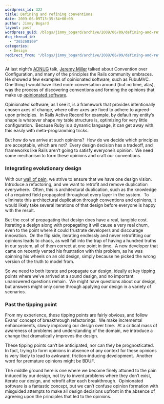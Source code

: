 ```yaml
---
wordpress_id: 322
title: Defining and refining conventions
date: 2009-06-09T13:35:34+00:00
author: Jimmy Bogard
layout: post
wordpress_guid: /blogs/jimmy_bogard/archive/2009/06/09/defining-and-refining-conventions.aspx
dsq_thread_id:
  - "265260169"
categories:
  - Design
redirect_from: "/blogs/jimmy_bogard/archive/2009/06/09/defining-and-refining-conventions.aspx/"
---
```

At last night’s [ADNUG](http://adnug.org/) talk, [Jeremy Miller](http://codebetter.com/blogs/jeremy.miller/) talked about Convention over Configuration, and many of the principles the Rails community embraces.&#160; He showed a few examples of opinionated software, such as FubuMVC.&#160; One thing I would have liked more conversation around (but no time, alas), was the process of discovering conventions and forming the opinions that make up [opinionated software](http://gettingreal.37signals.com/ch04_Make_Opinionated_Software.php).

Opinionated software, as I see it, is a framework that provides intentionally chosen axes of change, where other axes are fixed to adhere to agreed-upon principles.&#160; In Rails Active Record for example, by default my entity’s shape is whatever shape my table structure is, optimizing for very little configuration.&#160; Because Ruby is a dynamic language, it can get away with this easily with meta-programming tricks.

But how do we arrive at such opinions?&#160; How do we decide which principles are acceptable, which are not?&#160; Every design decision has a tradeoff, and frameworks like Rails aren’t going to satisfy everyone’s opinion.&#160; We need some mechanism to form these opinions and craft our conventions.

### Integrating evolutionary design

With our [wall of pain](http://www.lostechies.com/blogs/jimmy_bogard/archive/2009/06/03/fighting-technical-debt-with-the-wall-of-pain.aspx), we strive to ensure that we have one design vision.&#160; Introduce a refactoring, and we want to retrofit and remove duplication everywhere.&#160; Often, this is architectural duplication, such as the knowledge of a required field propagated throughout every layer in the system.&#160; To eliminate this architectural duplication through conventions and opinions, it would likely take several iterations of that design before everyone is happy with the result.

But the cost of propagating that design does have a real, tangible cost.&#160; Iterating a design along with propagating it will cause a very real churn, even to the point where it could frustrate developers and discourage innovation.&#160; On the flip side, iterating endlessly and never retrofitting our opinions leads to chaos, as well fall into the trap of having a hundred truths in our system, all of them correct at one point in time.&#160; A new developer that came on recently vented his frustration with this problem, as he was spinning his wheels on an old design, simply because he picked the wrong version of the truth to model from.

So we need to both iterate and propagate our design, ideally at key tipping points where we’ve arrived at a sound design, and no important unanswered questions remain.&#160; We might have questions about our design, but answers might only come through applying our design in a variety of scenarios.

### Past the tipping point

From my experience, these tipping points are fairly obvious, and follow Evans’ concept of breakthrough refactorings.&#160; We make incremental enhancements, slowly improving our design over time.&#160; At a critical mass of awareness of problems and understanding of the domain, we introduce a change that dramatically improves the design.

These tipping points can’t be anticipated, nor can they be prognosticated.&#160; In fact, trying to form opinions in absence of any context for these opinions is very likely to lead to awkward, friction-inducing development.&#160; Another word for premature opinions might be BDUF.

The middle ground here is one where we become finely attuned to the pain induced by our design, not try to invent problems where they don’t exist, iterate our design, and retrofit after each breakthrough.&#160; Opinionated software is a fantastic concept, but we can’t confuse opinion formation with misguided attempts to make all design decisions upfront in the absence of agreeing upon the principles that led to the opinions.
